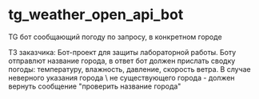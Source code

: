 # tg_weather_open_api_bot

TG бот сообщающий погоду по запросу, в конкретном городе

ТЗ заказчика: Бот-проект для защиты лабораторной работы. Боту отправлют название города, в ответ бот должен прислать сводку погоды: температуру, влажность, давление, скорость ветра. 
В случае неверного указания города \ не существующего города - должен вернуть сообщение "проверить название города" 
